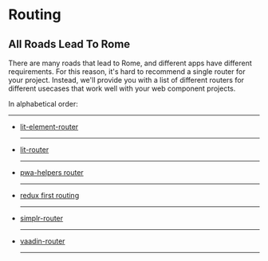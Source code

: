 # Routing

## All Roads Lead To Rome

There are many roads that lead to Rome, and different apps have different requirements. For this reason, it's hard to recommend a single router for your project. Instead, we'll provide you with a list of different routers for different usecases that work well with your web component projects.

In alphabetical order:

<hr>

- [lit-element-router](https://github.com/hamedasemi/lit-element-router)
  <NpmUsage routerName="lit-element-router"/>

  <hr>

- [lit-router](https://github.com/danevans/lit-router)
  <NpmUsage routerName="lit-router"/>

  <hr>

- [pwa-helpers router](https://github.com/Polymer/pwa-helpers#routerjs)
  <NpmUsage routerName="pwa-helpers"/>

  <hr>

- [redux first routing](https://github.com/mksarge/redux-first-routing)
  <NpmUsage routerName="redux-first-routing"/>

  <hr>

- [simplr-router](https://github.com/Matsuuu/simplr-router)
  <NpmUsage routerName="simplr-router"/>

  <hr>

- [vaadin-router](https://github.com/vaadin/vaadin-router)
  <NpmUsage routerName="@vaadin/router"/>
  <hr>
